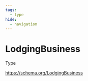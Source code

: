 ```yaml
---
tags:
  - type
hide:
  - navigation
---
```


# LodgingBusiness
Type

https://schema.org/LodgingBusiness